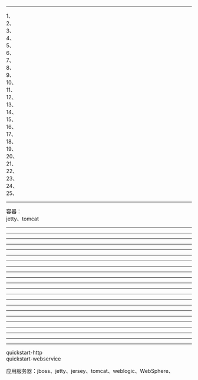   
  
  
  
---------------------------------------------------------------------------------------------------------------------  
1、  
2、  
3、  
4、  
5、  
6、  
7、  
8、  
9、  
10、  
11、  
12、  
13、  
14、  
15、  
16、  
17、  
18、  
19、  
20、  
21、  
22、  
23、  
24、  
25、  
  
  
  
  
  
  
---------------------------------------------------------------------------------------------------------------------  
  
容器：  
jetty、tomcat  
  
  
  
---------------------------------------------------------------------------------------------------------------------  
  
---------------------------------------------------------------------------------------------------------------------  
  
---------------------------------------------------------------------------------------------------------------------  
  
---------------------------------------------------------------------------------------------------------------------  
  
---------------------------------------------------------------------------------------------------------------------  
  
---------------------------------------------------------------------------------------------------------------------  
  
---------------------------------------------------------------------------------------------------------------------  
  
---------------------------------------------------------------------------------------------------------------------  
  
---------------------------------------------------------------------------------------------------------------------  
  
---------------------------------------------------------------------------------------------------------------------  
  
---------------------------------------------------------------------------------------------------------------------  
  
---------------------------------------------------------------------------------------------------------------------  
  
---------------------------------------------------------------------------------------------------------------------  
  
---------------------------------------------------------------------------------------------------------------------  
  
---------------------------------------------------------------------------------------------------------------------  
  
---------------------------------------------------------------------------------------------------------------------  
  
---------------------------------------------------------------------------------------------------------------------  
  
---------------------------------------------------------------------------------------------------------------------  
  
---------------------------------------------------------------------------------------------------------------------  
  
---------------------------------------------------------------------------------------------------------------------  
  
---------------------------------------------------------------------------------------------------------------------  
  
---------------------------------------------------------------------------------------------------------------------  
  
  
  
  
quickstart-http  
quickstart-webservice  
  
应用服务器：jboss、jetty、jersey、tomcat、weblogic、WebSphere、  
  
  
  
  
  
  
  
  
  
